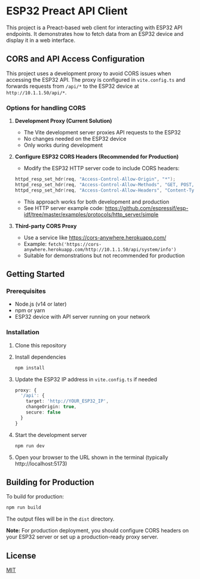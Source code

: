 # ESP32 Preact API Client

This project is a Preact-based web client for interacting with ESP32 API endpoints. It demonstrates how to fetch data from an ESP32 device and display it in a web interface.

## CORS and API Access Configuration

This project uses a development proxy to avoid CORS issues when accessing the ESP32 API. The proxy is configured in `vite.config.ts` and forwards requests from `/api/*` to the ESP32 device at `http://10.1.1.50/api/*`.

### Options for handling CORS

1. **Development Proxy (Current Solution)**

   - The Vite development server proxies API requests to the ESP32
   - No changes needed on the ESP32 device
   - Only works during development

2. **Configure ESP32 CORS Headers (Recommended for Production)**

   - Modify the ESP32 HTTP server code to include CORS headers:

   ```c
   httpd_resp_set_hdr(req, "Access-Control-Allow-Origin", "*");
   httpd_resp_set_hdr(req, "Access-Control-Allow-Methods", "GET, POST, OPTIONS");
   httpd_resp_set_hdr(req, "Access-Control-Allow-Headers", "Content-Type, Accept");
   ```

   - This approach works for both development and production
   - See HTTP server example code: https://github.com/espressif/esp-idf/tree/master/examples/protocols/http_server/simple

3. **Third-party CORS Proxy**
   - Use a service like https://cors-anywhere.herokuapp.com/
   - Example: `fetch('https://cors-anywhere.herokuapp.com/http://10.1.1.50/api/system/info')`
   - Suitable for demonstrations but not recommended for production

## Getting Started

### Prerequisites

- Node.js (v14 or later)
- npm or yarn
- ESP32 device with API server running on your network

### Installation

1. Clone this repository
2. Install dependencies

   ```bash
   npm install
   ```

3. Update the ESP32 IP address in `vite.config.ts` if needed

   ```typescript
   proxy: {
     '/api': {
       target: 'http://YOUR_ESP32_IP',
       changeOrigin: true,
       secure: false
     }
   }
   ```

4. Start the development server

   ```bash
   npm run dev
   ```

5. Open your browser to the URL shown in the terminal (typically http://localhost:5173)

## Building for Production

To build for production:

```bash
npm run build
```

The output files will be in the `dist` directory.

**Note:** For production deployment, you should configure CORS headers on your ESP32 server or set up a production-ready proxy server.

## License

[MIT](https://choosealicense.com/licenses/mit/)
